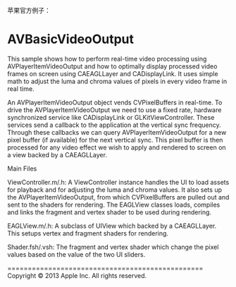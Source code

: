 苹果官方例子：

AVBasicVideoOutput
==================

This sample shows how to perform real-time video processing using AVPlayerItemVideoOutput and how to optimally display processed video frames on screen using CAEAGLLayer and CADisplayLink. It uses simple math to adjust the luma and chroma values of pixels in every video frame in real time. 

An AVPlayerItemVideoOutput object vends CVPixelBuffers in real-time. To drive the AVPlayerItemVideoOutput we need to use a fixed rate, hardware synchronized service like CADisplayLink or GLKitViewController. These services send a callback to the application at the vertical sync frequency. Through these callbacks we can query AVPlayerItemVideoOutput for a new pixel buffer (if available) for the next vertical sync. This pixel buffer is then processed for any video effect we wish to apply and rendered to screen on a view backed by a CAEAGLLayer.


Main Files

ViewController.m/.h:
A ViewController instance handles the UI to load assets for playback and for adjusting the luma and chroma values. It also sets up the AVPlayerItemVideoOutput, from which CVPixelBuffers are pulled out and sent to the shaders for rendering. The EAGLView classes loads, compiles and links the fragment and vertex shader to be used during rendering. 

EAGLView.m/.h:
 A subclass of UIView which backed by a CAEAGLLayer. This setups vertex and fragment shaders for rendering.

Shader.fsh/.vsh:
 The fragment and vertex shader which change the pixel values based on the value of the two UI sliders.

================================================
Copyright © 2013 Apple Inc. All rights reserved.
